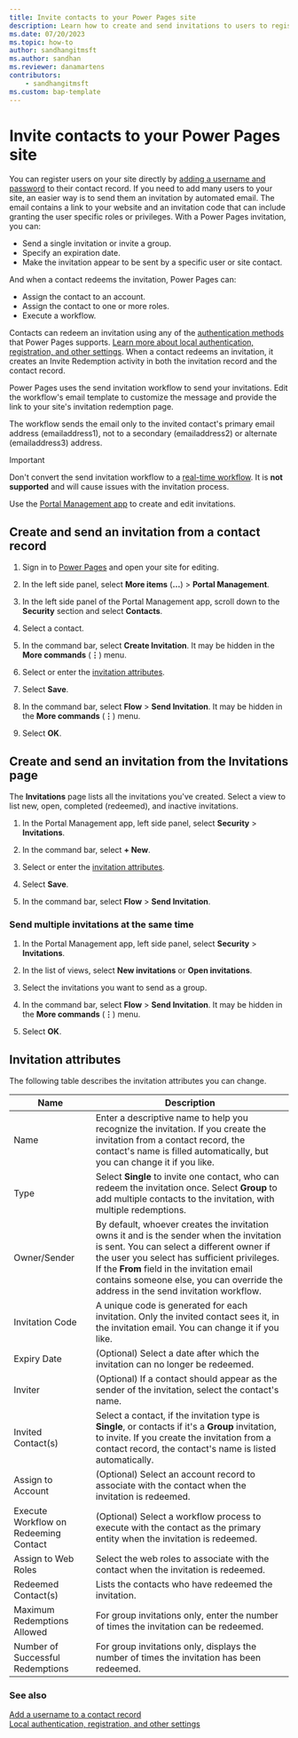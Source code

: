```yaml
---
title: Invite contacts to your Power Pages site
description: Learn how to create and send invitations to users to register on sites you create with Microsoft Power Pages.
ms.date: 07/20/2023
ms.topic: how-to
author: sandhangitmsft
ms.author: sandhan
ms.reviewer: danamartens
contributors:
    - sandhangitmsft
ms.custom: bap-template
---
```


# Invite contacts to your Power Pages site

You can register users on your site directly by [adding a username and password](external-access.md) to their contact record. If you need to add many users to your site, an easier way is to send them an invitation by automated email. The email contains a link to your website and an invitation code that can include granting the user specific roles or privileges. With a Power Pages invitation, you can:

- Send a single invitation or invite a group.
- Specify an expiration date.
- Make the invitation appear to be sent by a specific user or site contact.

And when a contact redeems the invitation, Power Pages can:

- Assign the contact to an account.
- Assign the contact to one or more roles.
- Execute a workflow.

Contacts can redeem an invitation using any of the [authentication methods](authentication/configure-site.md) that Power Pages supports. [Learn more about local authentication, registration, and other settings](authentication/set-authentication-identity.md). When a contact redeems an invitation, it creates an Invite Redemption activity in both the invitation record and the contact record.

Power Pages uses the send invitation workflow to send your invitations. Edit the workflow's email template to customize the message and provide the link to your site's invitation redemption page.

The workflow sends the email only to the invited contact's primary email address (emailaddress1), not to a secondary (emailaddress2) or alternate (emailaddress3) address.

> [!IMPORTANT]
> Don't convert the send invitation workflow to a [real-time workflow](/power-apps/maker/data-platform/overview-realtime-workflows). It is **not supported** and will cause issues with the invitation process.

Use the [Portal Management app](../configure/portal-management-app.md) to create and edit invitations.

## Create and send an invitation from a contact record

1. Sign in to [Power Pages](https://make.powerpages.microsoft.com) and open your site for editing.

1. In the left side panel, select **More items** (**&hellip;**) > **Portal Management**.

1. In the left side panel of the Portal Management app, scroll down to the **Security** section and select **Contacts**.

1. Select a contact.

1. In the command bar, select **Create Invitation**. It may be hidden in the **More commands** (**&vellip;**) menu.

1. Select or enter the [invitation attributes](#invitation-attributes).

1. Select **Save**.

1. In the command bar, select **Flow** > **Send Invitation**. It may be hidden in the **More commands** (**&vellip;**) menu.

1. Select **OK**.

## Create and send an invitation from the Invitations page

The **Invitations** page lists all the invitations you've created. Select a view to list new, open, completed (redeemed), and inactive invitations.

1. In the Portal Management app, left side panel, select **Security** > **Invitations**.

1. In the command bar, select **+ New**.

1. Select or enter the [invitation attributes](#invitation-attributes).

1. Select **Save**.

1. In the command bar, select **Flow** > **Send Invitation**.

### Send multiple invitations at the same time

1. In the Portal Management app, left side panel, select **Security** > **Invitations**.

1. In the list of views, select **New invitations** or **Open invitations**.

1. Select the invitations you want to send as a group.

1. In the command bar, select **Flow** > **Send Invitation**. It may be hidden in the **More commands** (**&vellip;**) menu.

1. Select **OK**.

## Invitation attributes

The following table describes the invitation attributes you can change.

| Name | Description |
|------|-------------|
| Name | Enter a descriptive name to help you recognize the invitation. If you create the invitation from a contact record, the contact's name is filled automatically, but you can change it if you like. |
| Type | Select **Single** to invite one contact, who can redeem the invitation once. Select **Group** to add multiple contacts to the invitation, with multiple redemptions. |
| Owner/Sender | By default, whoever creates the invitation owns it and is the sender when the invitation is sent. You can select a different owner if the user you select has sufficient privileges. If the **From** field in the invitation email contains someone else, you can override the address in the send invitation workflow. |
| Invitation Code | A unique code is generated for each invitation. Only the invited contact sees it, in the invitation email. You can change it if you like. |
| Expiry Date | (Optional) Select a date after which the invitation can no longer be redeemed. |
| Inviter | (Optional) If a contact should appear as the sender of the invitation, select the contact's name. |
| Invited Contact(s) | Select a contact, if the invitation type is **Single**, or contacts if it's a **Group** invitation, to invite. If you create the invitation from a contact record, the contact's name is listed automatically. |
| Assign to Account | (Optional) Select an account record to associate with the contact when the invitation is redeemed. |
| Execute Workflow on Redeeming Contact | (Optional) Select a workflow process to execute with the contact as the primary entity when the invitation is redeemed. |
| Assign to Web Roles | Select the web roles to associate with the contact when the invitation is redeemed. |
| Redeemed Contact(s) | Lists the contacts who have redeemed the invitation. |
| Maximum Redemptions Allowed | For group invitations only, enter the number of times the invitation can be redeemed. |
| Number of Successful Redemptions | For group invitations only, displays the number of times the invitation has been redeemed. |

### See also

[Add a username to a contact record](external-access.md#add-a-username-to-a-contact-record)  
[Local authentication, registration, and other settings](authentication/set-authentication-identity.md)
